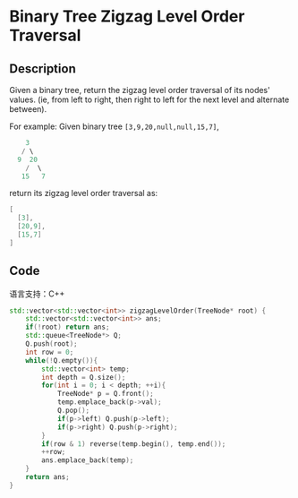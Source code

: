 # Binary Tree Zigzag Level Order Traversal

## Description
Given a binary tree, return the zigzag level order traversal of its nodes' values. (ie, from left to right, then right to left for the next level and alternate between).

For example:
Given binary tree `[3,9,20,null,null,15,7]`,
```C++
    3
   / \
  9  20
    /  \
   15   7
```
return its zigzag level order traversal as:
```C++
[
  [3],
  [20,9],
  [15,7]
]
```

## Code
语言支持：C++
```C++
std::vector<std::vector<int>> zigzagLevelOrder(TreeNode* root) {
    std::vector<std::vector<int>> ans;
    if(!root) return ans;
    std::queue<TreeNode*> Q;
    Q.push(root);
    int row = 0;
    while(!Q.empty()){
        std::vector<int> temp;
        int depth = Q.size();
        for(int i = 0; i < depth; ++i){
            TreeNode* p = Q.front();
            temp.emplace_back(p->val);
            Q.pop();
            if(p->left) Q.push(p->left);
            if(p->right) Q.push(p->right);
        }
        if(row & 1) reverse(temp.begin(), temp.end());
        ++row;
        ans.emplace_back(temp);
    }
    return ans;
}
```

